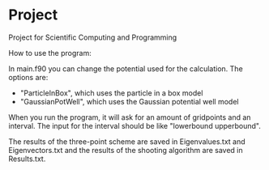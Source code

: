 # Project
Project for Scientific Computing and Programming

How to use the program:

In main.f90 you can change the potential used for the calculation. The options are:
+ "ParticleInBox", which uses the particle in a box model
+ "GaussianPotWell", which uses the Gaussian potential well model

When you run the program, it will ask for an amount of gridpoints and an interval. The input for the interval should be like "lowerbound upperbound". 

The results of the three-point scheme are saved in Eigenvalues.txt and Eigenvectors.txt and the results of the shooting algorithm are saved in Results.txt. 
